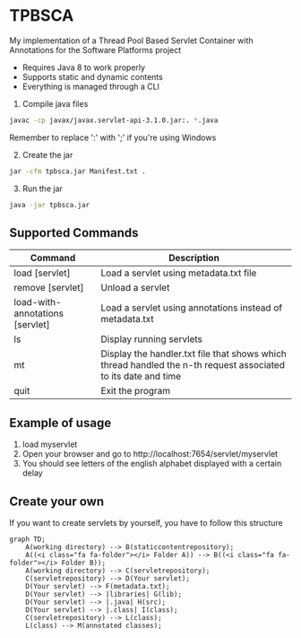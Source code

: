 # TPBSCA
My implementation of a Thread Pool Based Servlet Container with Annotations for the Software Platforms project

- Requires Java 8 to work properly
- Supports static and dynamic contents
- Everything is managed through a CLI 


1) Compile java files
```bash
javac -cp javax/javax.servlet-api-3.1.0.jar:. *.java
```
Remember to replace ':' with ';' if you're using Windows

2) Create the jar 
```bash
jar -cfm tpbsca.jar Manifest.txt .
```
3) Run the jar
```bash
java -jar tpbsca.jar
```
## Supported Commands
| Command | Description |
| --- | --- |
| load [servlet]| Load a servlet using metadata.txt file |
| remove [servlet] | Unload a servlet |
| load-with-annotations [servlet] | Load a servlet using annotations instead of metadata.txt | 
| ls | Display running servlets |
| mt | Display the handler.txt file that shows which thread handled the n-th request associated to its date and time |
| quit | Exit the program |

## Example of usage
1. load myservlet
2. Open your browser and go to http://localhost:7654/servlet/myservlet
3. You should see letters of the english alphabet displayed with a certain delay


## Create your own
If you want to create servlets by yourself, you have to follow this structure
```mermaid
graph TD;
    A(working directory) --> B(staticcontentrepository);
    A((<i class="fa fa-folder"></i> Folder A)) --> B((<i class="fa fa-folder"></i> Folder B));
    A(working directory) --> C(servletrepository);
    C(servletrepository) --> D(Your servlet);
    D(Your servlet) --> F(metadata.txt);
    D(Your servlet) --> |libraries| G(lib);
    D(Your servlet) --> |.java| H(src);
    D(Your servlet) --> |.class| I(class);
    C(servletrepository) --> L(class);
    L(class) --> M(annotated classes); 
```
